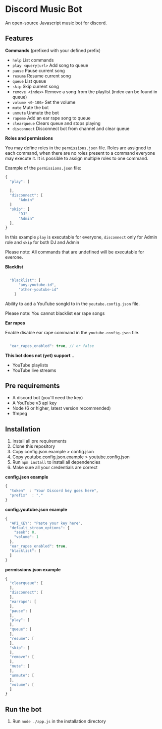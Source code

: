 # Discord Music Bot
An open-source Javascript music bot for discord.

## Features
__Commands__ (prefixed with your defined prefix)
* `help` List commands
* `play <query|url>` Add song to queue
* `pause` Pause current song
* `resume` Resume current song
* `queue` List queue
* `skip` Skip current song
* `remove <index>` Remove a song from the playlist (index can be found in queue)
* `volume <0-100>` Set the volume
* `mute` Mute the bot
* `unmute` Unmute the bot
* `rapeme` Add an ear rape song to queue
* `clearqueue` Clears queue and stops playing
* `disconnect` Disconnect bot from channel and clear queue

__Roles and permissions__

You may define roles in the `permissions.json` file.
Roles are assigned to each command, when there are no roles present to a command everyone may execute it.
It is possible to assign multiple roles to one command.

Example of the `permissions.json` file:
```javascript
{
  "play": [
      
  ],
  "disconnect": [
      "Admin"
  ]
  "skip": [
      "DJ"
      "Admin"
  ],
}
```
In this example `play` is executable for everyone, 
`disconnect` only for Admin role and
`skip` for both DJ and Admin

Please note: All commands that are undefined will be executable for everone.

__Blacklist__

```javascript

  "blacklist": [
      "any-youtube-id",
      "other-youtube-id"
    ]

```

Ability to add a YouTube songId to in the `youtube.config.json` file.

Please note: You cannot blacklist ear rape songs

__Ear rapes__

Enable disable ear rape command in the `youtube.config.json` file.
```javascript

  "ear_rapes_enabled": true, // or false

```

__This bot does not (yet) support__
..
* YouTube playlists
* YouTube live streams

## Pre requirements

* A discord bot (you'll need the key)
* A YouTube v3 api key
* Node (6 or higher, latest version recommended)
* ffmpeg

## Installation
1. Install all pre requirements
2. Clone this repository
3. Copy config.json.example > config.json
4. Copy youtube.config.json.example > youtube.config.json
5. Run `npm install` to install all dependencies
6. Make sure all your credentials are correct

__config.json example__
```javascript
{
  "token"  : "Your Discord key goes here",
  "prefix"  : "."
}
```

__config.youtube.json example__
```javascript
{
  "API_KEY": "Paste your key here",
  "default_stream_options": {
    "seek": 0,
    "volume": 1
  },
  "ear_rapes_enabled": true,
  "blacklist": [
  ]
}
```

__permissions.json example__
```javascript
{
  "clearqueue": [
  ],
  "disconnect": [
  ],
  "earrape": [
  ],
  "pause": [
  ],
  "play": [
  ],
  "queue": [
  ],
  "resume": [
  ],
  "skip": [
  ],
  "remove": [
  ],
  "mute": [
  ],
  "unmute": [
  ],
  "volume": [
  ]
}
```

## Run the bot
1. Run `node ./app.js` in the installation directory